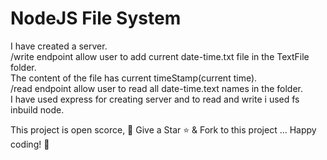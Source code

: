 # NodeJS File System

I have created a server. \
/write endpoint allow user to add current date-time.txt file in the TextFile folder. \
The content of the file has current timeStamp(current time). \
/read endpoint allow user to read all date-time.text names  in the folder. \
I have used express for creating server and to read and write i used fs inbuild node.


This project is open scorce, 🚀 Give a Star ⭐️ & Fork to this project ... Happy coding! 🤩

